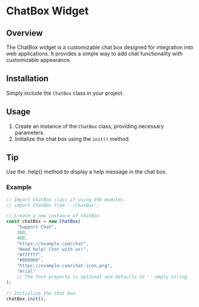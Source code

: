 # ChatBox Widget

## Overview
The ChatBox widget is a customizable chat box designed for integration into web applications. It provides a simple way to add chat functionality with customizable appearance.

## Installation
Simply include the `ChatBox` class in your project.

## Usage
1. Create an instance of the `ChatBox` class, providing necessary parameters.
2. Initialize the chat box using the `init()` method.

## Tip
Use the .help() method to display a help message in the chat box.

### Example
```javascript
// Import ChatBox class if using ES6 modules
// import ChatBox from './ChatBox';

// Create a new instance of ChatBox
const chatBox = new ChatBox(
    "Support Chat",
    300,
    400,
    "https://example.com/chat",
    "Need help? Chat with us!",
    "#ffffff",
    "#000000",
    "https://example.com/chat-icon.png",
    "Arial"
    // The font property is optional and defaults to '' empty string
);

// Initialize the chat box
chatBox.init();
